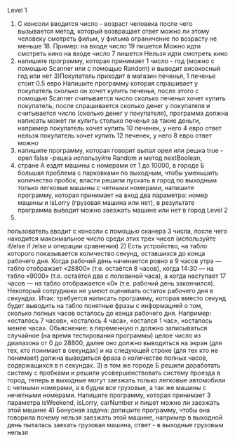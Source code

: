 Level 1
1) С консоли вводится число - возраст человека
   после чего вызывается метод, который возвращает ответ можно ли этому человеку смотреть фильм, у фильма ограничение по возрасту не меньше 18.
   Пример:
   на входе число 19 пишется Можно идти смотреть кино
   на входе число 7 пишется Нельзя идти смотреть кино
2) напишите программу, которая принимает 1 число - год (можно с помощью Scanner или с помощью Random) и выводит високосный год или нет
   3)Покупатель приходит в магазин печенья, 1 печенье стоит 0.5 евро
   Напишите программу которая спрашивает у покупатель сколько он хочет купить печенья, после этого с помощью Scanner считывается число сколько печенья хочет купить покупатель, после спрашивается сколько денег у покупателя и считывается число (сколько денег у покупателя), программа должна написать может ли купить столько печенья за такие деньги, например
   покупатель хочет купить 10 печенек, у него 4 евро ответ  нельзя
   покупатель хочет купить 12 печенек, у него 8 евро ответ  можно
4) напишите программу, которая говорит выпал орел или решка
   true - орел
   false -решка
   используйте Random и метод nextBoolean,
5) стране А ездят машины с номерами от 1 до 10000, в городе Б большая проблема с парковками по выходным, чтобы уменьшить количество пробок, власти решили пускать в город по выходным только легковые машины с четными номерами, напишите программу, которая принимает на вход два параметра:  номер машины и isLorry (грузовая машина или нет), в результате программа выводит можно заезжать машине или нет в город
Level 2
1)
пользователь вводит с консоли с помощью сканера 3 числа, после чего находится максимальное число среди этих трех чисел (используйте if/else if /else и операции сравнения)
2)
Есть устройство, на табло которого показывается количество секунд, оставшихся до конца рабочего дня. Когда рабочий день начинается ровно в 9 часов утра — табло отображает «28800» (т.е. остаётся 8 часов), когда 14:30 — на табло «9000» (т.е. остаётся два с половиной часа), а когда наступает 17 часов — на табло отображается «0» (т.е. рабочий день закончился).
Некоторый сотрудники не умеют оценивать остаток рабочего дня в секундах.
Итак: требуется написать программу, которая вместо секунд будет выводить на табло понятные фразы с информацией о том, сколько полных часов осталось до конца рабочего дня.
Например: «осталось 7 часов», «осталось 4 часа», «остался 1 час», «осталось менее часа».
Обьяснение: в переменную n должно записываться случайное (на время тестирования программы) целое число из диапазона от 0 до 28800, далее оно должно выводиться на экран (для тех, кто понимает в секундах) и на следующей строке (для тех кто не понимает) должна выводиться фраза о количестве полных часов, содержащихся в n секундах.
3) в том же городе Б решили доработать систему с пробками и решили усовершенствовать систему проезда в город, теперь в выходные могут заезжать только легковые автомобили с четными номерами, а в будни все грузовые, а так же машины с нечетными номерами. Напишите программу, которая принимает 3 параметра isWeekend, isLorry, carNumber и пишет можно ли заезжать этой машине
4) Бонусная задача: допишите программу, чтобы она говорила почему нельзя заезжать этой машине, например
   в выходной день пыталась заехать грузовая машина, ответ - в выходные грузовым нельзя